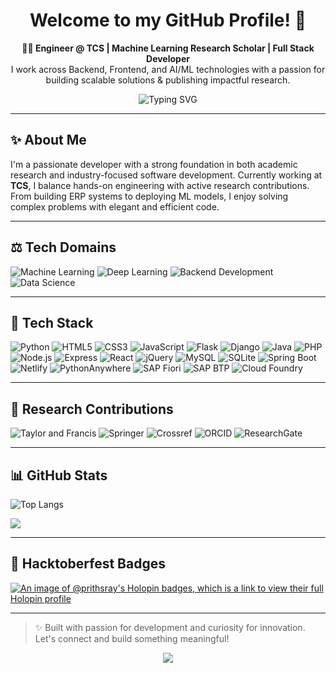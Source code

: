 <h1 align="center">Welcome to my GitHub Profile! 👋</h1>

<p align="center">
  <strong>👩‍💻 Engineer @ TCS | Machine Learning Research Scholar | Full Stack Developer </strong><br/>
  I work across Backend, Frontend, and AI/ML technologies with a passion for building scalable solutions & publishing impactful research.
</p>

<p align="center">
  <img src="https://readme-typing-svg.demolab.com?font=Fira+Code&size=20&duration=3000&pause=1000&center=true&width=435&lines=Welcome+to+my+coding+world!;Open+to+collaboration.;Always+learning+new+things!" alt="Typing SVG" />
</p>

---

## ✨ About Me

I'm a passionate developer with a strong foundation in both academic research and industry-focused software development. Currently working at **TCS**, I balance hands-on engineering with active research contributions. From building ERP systems to deploying ML models, I enjoy solving complex problems with elegant and efficient code.

---

## ⚖️ Tech Domains

![Machine Learning](https://img.shields.io/badge/Machine%20Learning-%231e293b.svg?style=for-the-badge\&logo=machinelearning\&logoColor=%23FF6F61)
![Deep Learning](https://img.shields.io/badge/Deep%20Learning-%231e293b.svg?style=for-the-badge\&logo=deeplearning\&logoColor=%230000FF)
![Backend Development](https://img.shields.io/badge/Backend%20Development-%231e293b.svg?style=for-the-badge\&logo=backend-development\&logoColor=%23F37726)
![Data Science](https://img.shields.io/badge/Data%20Science-%231e293b.svg?style=for-the-badge\&logo=data-science\&logoColor=%235A67D8)

---

## 🚀 Tech Stack

![Python](https://img.shields.io/badge/Python-1e293b.svg?style=for-the-badge\&logo=Python\&logoColor=yellow)
![HTML5](https://img.shields.io/badge/HTML5-0f172a.svg?style=for-the-badge\&logo=HTML5\&logoColor=orange)
![CSS3](https://img.shields.io/badge/CSS3-0f172a.svg?style=for-the-badge\&logo=CSS3\&logoColor=cyan)
![JavaScript](https://img.shields.io/badge/JavaScript-1f2937.svg?style=for-the-badge\&logo=JavaScript\&logoColor=yellow)
![Flask](https://img.shields.io/badge/Flask-1e293b.svg?style=for-the-badge\&logo=Flask\&logoColor=white)
![Django](https://img.shields.io/badge/Django-1e293b.svg?style=for-the-badge\&logo=Django\&logoColor=green)
![Java](https://img.shields.io/badge/Java-1e293b.svg?style=for-the-badge\&logo=OpenJDK\&logoColor=orange)
![PHP](https://img.shields.io/badge/PHP-1e293b.svg?style=for-the-badge\&logo=PHP\&logoColor=violet)
![Node.js](https://img.shields.io/badge/Node.js-1e293b.svg?style=for-the-badge\&logo=Node.js\&logoColor=%233C873A)
![Express](https://img.shields.io/badge/Express-1e293b.svg?style=for-the-badge\&logo=Express\&logoColor=white)
![React](https://img.shields.io/badge/React-1e293b.svg?style=for-the-badge\&logo=React\&logoColor=%2361dafb)
![jQuery](https://img.shields.io/badge/jQuery-1e293b.svg?style=for-the-badge\&logo=jQuery\&logoColor=skyblue)
![MySQL](https://img.shields.io/badge/MySQL-1e293b.svg?style=for-the-badge\&logo=MySQL\&logoColor=%23f29111)
![SQLite](https://img.shields.io/badge/SQLite-1e293b.svg?style=for-the-badge\&logo=SQLite\&logoColor=%2300a2e8)
![Spring Boot](https://img.shields.io/badge/SpringBoot-1e293b.svg?style=for-the-badge\&logo=SpringBoot\&logoColor=%236db33f)
![Netlify](https://img.shields.io/badge/Netlify-1e293b.svg?style=for-the-badge\&logo=Netlify\&logoColor=%2300ad9f)
![PythonAnywhere](https://img.shields.io/badge/PythonAnywhere-1e293b.svg?style=for-the-badge\&logo=PythonAnywhere\&logoColor=white)
![SAP Fiori](https://img.shields.io/badge/SAP%20Fiori-1e293b.svg?style=for-the-badge\&logo=SAP\&logoColor=%230faaff)
![SAP BTP](https://img.shields.io/badge/SAP%20BTP-1e293b.svg?style=for-the-badge\&logo=SAP\&logoColor=%230faaff)
![Cloud Foundry](https://img.shields.io/badge/Cloud%20Foundry-1e293b.svg?style=for-the-badge\&logo=Cloud-Foundry\&logoColor=white)

---

## 🔬 Research Contributions

![Taylor and Francis](https://img.shields.io/badge/Taylor%20and%20Francis-%231e293b.svg?style=for-the-badge\&logo=taylor-and-francis\&logoColor=%23666666)
![Springer](https://img.shields.io/badge/Springer-%231e293b.svg?style=for-the-badge\&logo=springer\&logoColor=%230A59A5)
![Crossref](https://img.shields.io/badge/Crossref-%231e293b.svg?style=for-the-badge\&logo=crossref\&logoColor=%2300AE8C)
![ORCID](https://img.shields.io/badge/ORCID-%231e293b.svg?style=for-the-badge\&logo=orcid\&logoColor=%23A6CE39)
![ResearchGate](https://img.shields.io/badge/ResearchGate-%231e293b.svg?style=for-the-badge\&logo=researchgate\&logoColor=%234BB4E6)

---

## 📊 GitHub Stats

![Top Langs](https://github-readme-stats.vercel.app/api/top-langs/?username=Prithsray\&theme=dark\&hide_border=false\&include_all_commits=false\&count_private=false\&layout=compact)

[![](https://visitcount.itsvg.in/api?id=Prithsray\&label=Profile%20Views\&color=0\&pretty=false)](https://visitcount.itsvg.in)

---

## 🎃 Hacktoberfest Badges

[![An image of @prithsray's Holopin badges, which is a link to view their full Holopin profile](https://holopin.me/prithsray)](https://holopin.io/@prithsray)

---

> ✨ Built with passion for development and curiosity for innovation. Let's connect and build something meaningful!

<p align="center">
  <img src="https://capsule-render.vercel.app/api?type=waving&color=gradient&height=100&section=footer"/>
</p>
